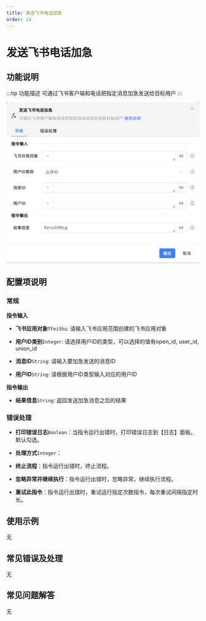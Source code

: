 ```yaml
---
title: 发送飞书电话加急
order: 14
---
```


# 发送飞书电话加急

## 功能说明

:::tip 功能描述
可通过飞书客户端和电话把指定消息加急发送给目标用户
:::

![发送飞书电话加急](../../../assets/发送飞书电话加急_command.png)

## 配置项说明

### 常规

**指令输入**

- **飞书应用对象**`TFeiShu`: 请输入飞书应用范围创建的飞书应用对象

- **用户ID类别**`Integer`: 请选择用户ID的类型，可以选择的值有open_id, user_id, union_id

- **消息ID**`String`: 请输入要加急发送的消息ID

- **用户ID**`String`: 请根据用户ID类型输入对应的用户ID


**指令输出**

- **结果信息**`String`: 返回发送加急消息之后的结果

### 错误处理

- **打印错误日志**`Boolean`：当指令运行出错时，打印错误日志到【日志】面板。默认勾选。

- **处理方式**`Integer`：

 - **终止流程**：指令运行出错时，终止流程。

 - **忽略异常并继续执行**：指令运行出错时，忽略异常，继续执行流程。

 - **重试此指令**：指令运行出错时，重试运行指定次数指令，每次重试间隔指定时长。

## 使用示例
无

## 常见错误及处理

无

## 常见问题解答

无

